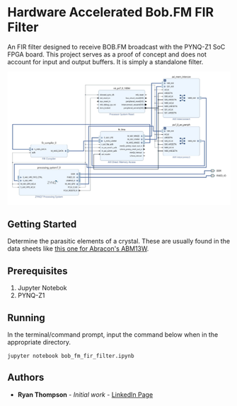 # Hardware Accelerated Bob.FM FIR Filter
An FIR filter designed to receive BOB.FM broadcast with the PYNQ-Z1 SoC FPGA board. This project serves as a proof of concept and does not account for input and output buffers. It is simply a standalone filter. 

![Block Design](block_design.jpg)

## Getting Started

Determine the parasitic elements of a crystal. These are usually found in the data sheets like [this one for Abracon's ABM13W](https://abracon.com/datasheets/ABM13W.pdf). 

## Prerequisites

1. Jupyter Notebok 
2. PYNQ-Z1


## Running
In the terminal/command prompt, input the command below when in the appropriate directory.
```
jupyter notebook bob_fm_fir_filter.ipynb
```
## Authors

* **Ryan Thompson** - *Initial work* - [LinkedIn Page](https://www.linkedin.com/in/rthomp10/)
